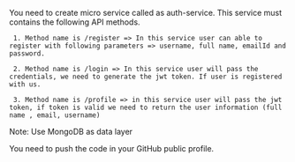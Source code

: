 You need to create micro service called as auth-service. This service must contains the following API methods.

     1. Method name is /register => In this service user can able to register with following parameters => username, full name, emailId and password.

     2. Method name is /login => In this service user will pass the credentials, we need to generate the jwt token. If user is registered with us.

     3. Method name is /profile => in this service user will pass the jwt token, if token is valid we need to return the user information (full name , email, username)

Note: Use MongoDB as data layer

You need to push the code in your GitHub public profile.
